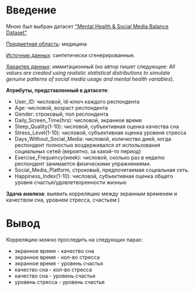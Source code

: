 # Введение 

Мною был выбран датасет ["Mental Health & Social Media Balance Dataset"](https://www.kaggle.com/datasets/prince7489/mental-health-and-social-media-balance-dataset?resource=download)

<u>Предметная область</u>: медицина

<u>Источник данных</u>: синтетически сгенерированные.

<u>Характер данных</u>: иммитационный (но автор пишет следующее: _All values are created using realistic statistical distributions to simulate genuine patterns of social media usage and mental health variables_).


__Атрибуты, представленный в датасете__:
- User_ID: числовой, id-ключ каждого респондента
- Age: числовой, возраст респондента
- Gender: строковый, пол респондента
- Daily_Screen_Time(hrs): числовой, экранное время
- Sleep_Quality(1-10): числовой, субъективная оценка качества сна
- Stress_Level(1-10): числовой, субъективная оценка уровеня стресса
- Days_Without_Social_Media: числовой, количество дней, когда респондент полностью воздерживался от использования социальных сетей (вероятно, за какой-то период)
- Exercise_Frequency(week): числовой, сколько раз в неделю респондент занимается физическими упражнениями.
- Social_Media_Platform, строковый, предпочитаемая социальная сеть.
- Happiness_Index(1-10): числовой, субъективная оценка общего уровня счастья/удовлетворенности жизнью


__Здача анализа__: выявить корреляцию между экранным временем и качеством сна, уровнем стресса, счастьем:)


# Вывод

Корреляцию можно проследить на следующих парах:
- экранное время - качество сна
- экранное время - кол-во стресса
- экранное время - уровень счастья
- качество сна - кол-во стресса
- качество сна - уровень счастья
- уровень стресса - уровень счастья

